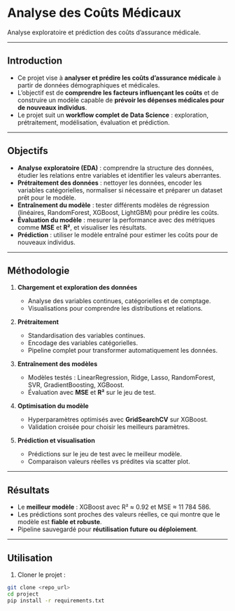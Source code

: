 # Analyse des Coûts Médicaux

Analyse exploratoire et prédiction des coûts d’assurance médicale.

---

## Introduction

- Ce projet vise à **analyser et prédire les coûts d’assurance médicale** à partir de données démographiques et médicales.  
- L’objectif est de **comprendre les facteurs influençant les coûts** et de construire un modèle capable de **prévoir les dépenses médicales pour de nouveaux individus**.  
- Le projet suit un **workflow complet de Data Science** : exploration, prétraitement, modélisation, évaluation et prédiction.

---

## Objectifs

- **Analyse exploratoire (EDA)** : comprendre la structure des données, étudier les relations entre variables et identifier les valeurs aberrantes.  
- **Prétraitement des données** : nettoyer les données, encoder les variables catégorielles, normaliser si nécessaire et préparer un dataset prêt pour le modèle.  
- **Entraînement du modèle** : tester différents modèles de régression (linéaires, RandomForest, XGBoost, LightGBM) pour prédire les coûts.  
- **Évaluation du modèle** : mesurer la performance avec des métriques comme **MSE** et **R²**, et visualiser les résultats.  
- **Prédiction** : utiliser le modèle entraîné pour estimer les coûts pour de nouveaux individus.  

---

## Méthodologie

1. **Chargement et exploration des données**  
   - Analyse des variables continues, catégorielles et de comptage.  
   - Visualisations pour comprendre les distributions et relations.  

2. **Prétraitement**  
   - Standardisation des variables continues.  
   - Encodage des variables catégorielles.  
   - Pipeline complet pour transformer automatiquement les données.  

3. **Entraînement des modèles**  
   - Modèles testés : LinearRegression, Ridge, Lasso, RandomForest, SVR, GradientBoosting, XGBoost.  
   - Évaluation avec **MSE** et **R²** sur le jeu de test.  

4. **Optimisation du modèle**  
   - Hyperparamètres optimisés avec **GridSearchCV** sur XGBoost.  
   - Validation croisée pour choisir les meilleurs paramètres.  

5. **Prédiction et visualisation**  
   - Prédictions sur le jeu de test avec le meilleur modèle.  
   - Comparaison valeurs réelles vs prédites via scatter plot.  

---

## Résultats

- Le **meilleur modèle** : XGBoost avec R² ≈ 0.92 et MSE ≈ 11 784 586.  
- Les prédictions sont proches des valeurs réelles, ce qui montre que le modèle est **fiable et robuste**.  
- Pipeline sauvegardé pour **réutilisation future ou déploiement**.

---

## Utilisation

1. Cloner le projet :
```bash
git clone <repo_url>
cd project
pip install -r requirements.txt
